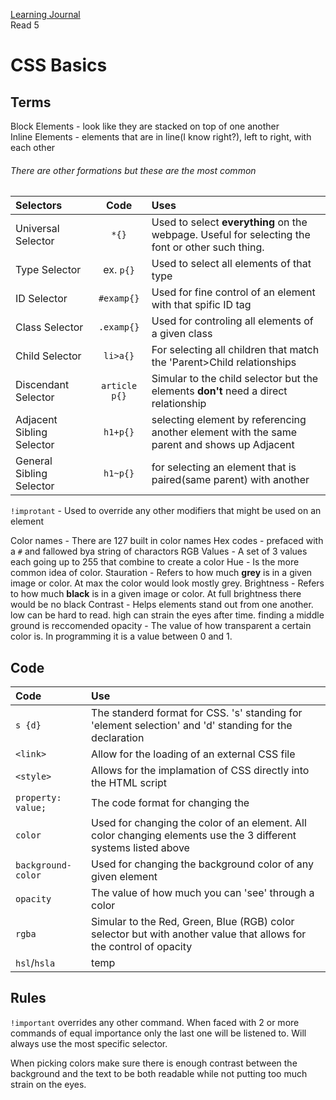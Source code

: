 [Learning Journal](https://stanels42.github.io/learningjournal/)  
Read 5
# CSS Basics

## Terms

Block Elements - look like they are stacked on top of one another  
Inline Elements - elements that are in line(I know right?), left to right, with each other
###### There are other formations but these are the most common

| Selectors | Code | Uses |
|:----------|:----:|:-----|
| Universal Selector | `*{}` | Used to select **everything** on the webpage. Useful for selecting the font or other such thing. |
| Type Selector | ex. `p{}` | Used to select all elements of that type |
| ID Selector | `#examp{}` | Used for fine control of an element with that spific ID tag |
| Class Selector | `.examp{}` | Used for controling all elements of a given class |
| Child Selector | `li>a{}` | For selecting all children that match the 'Parent>Child relationships |
| Discendant Selector | `article p{}` | Simular to the child selector but the elements **don't** need a direct relationship |
| Adjacent Sibling Selector | `h1+p{}` | selecting element by referencing another element with the same parent and shows up Adjacent |
| General Sibling Selector | `h1~p{}` | for selecting an element that is paired(same parent) with another  |

`!improtant` - Used to override any other modifiers that might be used on an element

Color names - There are 127 built in color names
Hex codes - prefaced with a `#` and fallowed bya string of charactors
RGB Values - A set of 3 values each going up to 255 that combine to create a color
Hue - Is the more common idea of color.
Stauration - Refers to how much **grey** is in a given image or color. At max the color would look mostly grey.
Brightness - Refers to how much **black** is in a given image or color. At full brightness there would be no black
Contrast - Helps elements stand out from one another. low can be hard to read. high can strain the eyes after time. finding a middle ground is reccomended
opacity - The value of how transparent a certain color is. In programming it is a value between 0 and 1.

## Code
|  Code  |  Use  |
|:-------|:------|
| `s {d}` | The standerd format for CSS. 's' standing for 'element selection' and 'd' standing for the declaration |
|`<link>`  | Allow for the loading of an external CSS file |
|`<style>`  | Allows for the implamation of CSS directly into the HTML script |
|`property: value;` | The code format for changing the  |
|`color`| Used for changing the color of an element. All color changing elements use the 3 different systems listed above |
|`background-color`| Used for changing the background color of any given element |
|`opacity`| The value of how much you can 'see' through a color |
|`rgba`| Simular to the Red, Green, Blue (RGB) color selector but with another value that allows for the control of opacity |
|`hsl`/`hsla`| temp |

## Rules
`!important` overrides any other command. When faced with 2 or more commands of equal importance only the last one will be listened to. Will always use the most specific selector.

When picking colors make sure there is enough contrast between the background and the text to be both readable while not putting too much strain on the eyes.